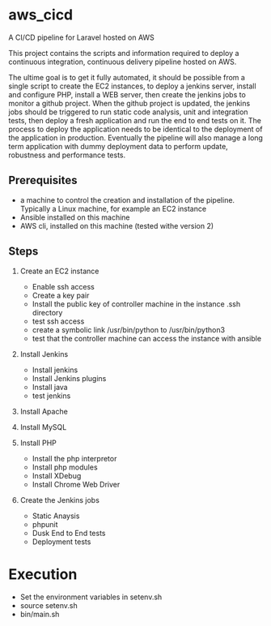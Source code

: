 # aws_cicd
A CI/CD pipeline for Laravel hosted on AWS

This project contains the scripts and information required to deploy a continuous integration, continuous delivery pipeline hosted on AWS. 

The ultime goal is to get it fully automated, it should be possible from a single script to create the EC2 instances, to deploy a jenkins server, install and configure PHP, install a WEB server, then create the jenkins jobs to monitor a github project. When the github project is updated, the jenkins jobs should be triggered to run static code analysis, unit and integration tests, then deploy a fresh application and run the end to end tests on it. The process to deploy the application needs to be identical to the deployment of the application in production. Eventually the pipeline will also manage a long term application with dummy deployment data to perform update, robustness and performance tests.

## Prerequisites

- a machine to control the creation and installation of the pipeline. Typically a Linux machine, for example an EC2 instance
- Ansible installed on this machine
- AWS cli, installed on this machine (tested withe version 2)

## Steps

1. Create an EC2 instance
    - Enable ssh access
    - Create a key pair
    - Install the public key of controller machine in the instance .ssh directory
    - test ssh access
    - create a symbolic link /usr/bin/python to /usr/bin/python3
    - test that the controller machine can access the instance with ansible

1. Install Jenkins
    - Install jenkins
    - Install Jenkins plugins
    - Install java
    - test jenkins

1. Install Apache

1. Install MySQL

1. Install PHP
    - Install the php interpretor
    - Install php modules
    - Install XDebug
    - Install Chrome Web Driver

1. Create the Jenkins jobs
    - Static Anaysis
    - phpunit
    - Dusk End to End tests
    - Deployment tests

# Execution

- Set the environment variables in setenv.sh
- source setenv.sh
- bin/main.sh

